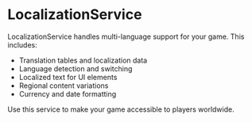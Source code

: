 # LocalizationService

LocalizationService handles multi-language support for your game. This includes:
- Translation tables and localization data
- Language detection and switching
- Localized text for UI elements
- Regional content variations
- Currency and date formatting

Use this service to make your game accessible to players worldwide.